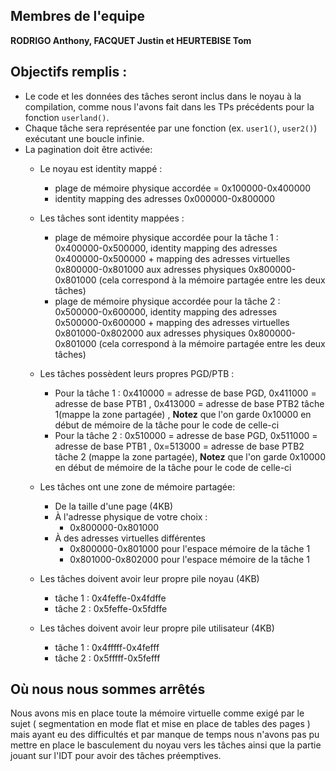 ## Membres de l'equipe

**RODRIGO Anthony, FACQUET Justin et HEURTEBISE Tom** 

## Objectifs remplis : 

 - Le code et les données des tâches seront inclus dans le noyau à la compilation, comme nous l'avons fait dans les TPs précédents pour la fonction `userland()`.
 - Chaque tâche sera représentée par une fonction (ex. `user1()`, `user2()`) exécutant une boucle infinie.
 - La pagination doit être activée:
   + Le noyau est identity mappé :   
     * plage de mémoire physique accordée = 0x100000-0x400000
     * identity mapping des adresses 0x000000-0x800000
   + Les tâches sont identity mappées : 
     * plage de mémoire physique accordée pour la tâche 1  : 0x400000-0x500000, identity mapping des adresses 0x400000-0x500000 + mapping des adresses virtuelles 0x800000-0x801000 aux adresses physiques 0x800000-0x801000 (cela correspond à la mémoire partagée entre les deux tâches)
     * plage de mémoire physique accordée pour la tâche 2  : 0x500000-0x600000, identity mapping des adresses 0x500000-0x600000 + mapping des adresses virtuelles 0x801000-0x802000 aux adresses physiques 0x800000-0x801000 (cela correspond à la mémoire partagée entre les deux tâches)
   
   + Les tâches possèdent leurs propres PGD/PTB : 
     * Pour la tâche 1 : 0x410000 = adresse de base PGD,  0x411000 = adresse de base PTB1 , 0x413000 = adresse de base PTB2 tâche 1(mappe la zone partagée) , **Notez** que l'on garde 0x10000 en début de mémoire de la tâche pour le code de celle-ci
     * Pour la tâche 2 : 0x510000 = adresse de base PGD,  0x511000 = adresse de base PTB1 , 0x=513000 = adresse de base PTB2 tâche 2 (mappe la zone partagée), **Notez** que l'on garde 0x10000 en début de mémoire de la tâche pour le code de celle-ci

   + Les tâches ont une zone de mémoire partagée:
     - De la taille d'une page (4KB)
     - À l'adresse physique de votre choix : 
       * 0x800000-0x801000
     - À des adresses virtuelles différentes
       * 0x800000-0x801000 pour l'espace mémoire de la tâche 1
       * 0x801000-0x802000 pour l'espace mémoire de la tâche 1

   + Les tâches doivent avoir leur propre pile noyau (4KB)
       * tâche 1 : 0x4feffe-0x4fdffe       
       * tâche 2 : 0x5feffe-0x5fdffe

   + Les tâches doivent avoir leur propre pile utilisateur (4KB)
       * tâche 1 : 0x4fffff-0x4fefff
       * tâche 2 : 0x5fffff-0x5fefff


## Où nous nous sommes arrêtés 

Nous avons mis en place toute la mémoire virtuelle comme exigé par le sujet ( segmentation en mode flat et mise en place de tables des pages ) mais ayant eu des difficultés et par manque de temps nous n'avons pas pu mettre en place le basculement du noyau vers les tâches ainsi que la partie jouant sur l'IDT pour avoir des tâches préemptives.

